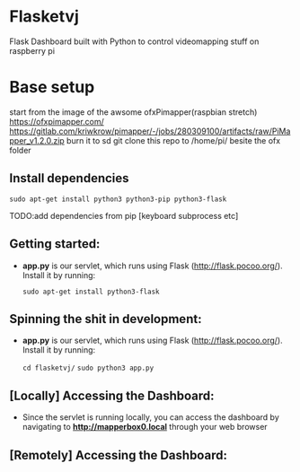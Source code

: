 # Flasketvj
Flask Dashboard built with Python to control videomapping stuff on raspberry pi
# Base setup
start from the image of the awsome ofxPimapper(raspbian stretch)
https://ofxpimapper.com/
https://gitlab.com/kriwkrow/pimapper/-/jobs/280309100/artifacts/raw/PiMapper_v1.2.0.zip
burn it to sd
git clone this repo to /home/pi/ besite the ofx folder
## Install dependencies ##
`sudo apt-get install python3 python3-pip python3-flask`

TODO:add dependencies from pip [keyboard subprocess etc]

## Getting started: ##
* **app.py** is our servlet, which runs using Flask (http://flask.pocoo.org/). Install it by running: 

  `sudo apt-get install python3-flask`

## Spinning the shit in development: ##
* **app.py** is our servlet, which runs using Flask (http://flask.pocoo.org/). Install it by running: 

  `cd flasketvj/`
  `sudo python3 app.py`

<!-- ## Starting the servlet: ##
* change to the **rpi-status-monitor** directory
* From the command line:

  `sudo python3 app.py`
* My servlet is running through crontab on my raspberry pi. It runs the program every time the rpi restarts.
  For info on how to set up crontab, follow this link: https://www.raspberrypi.org/documentation/linux/usage/cron.md
  
  `@reboot sudo python3 rpi-status-monitor/app.py &` -->
  
## [Locally] Accessing the Dashboard: ##
* Since the servlet is running locally, you can access the dashboard by navigating to **http://mapperbox0.local** through your web browser

## [Remotely] Accessing the Dashboard: ##
